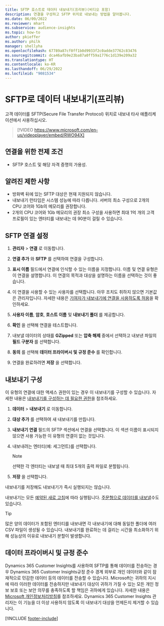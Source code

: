 ```yaml
---
title: SFTP 호스트로 데이터 내보내기(프리뷰)(비디오 포함)
description: 연결을 구성하고 SFTP 위치로 내보내는 방법을 알아봅니다.
ms.date: 06/09/2022
ms.reviewer: mhart
ms.subservice: audience-insights
ms.topic: how-to
author: pkieffer
ms.author: philk
manager: shellyha
ms.openlocfilehash: 67789a87cf0ff1b0d9933f2c0adde37762c83476
ms.sourcegitcommit: dca46afb9e23ba87a0ff59a1776c1d139e209a32
ms.translationtype: HT
ms.contentlocale: ko-KR
ms.lasthandoff: 06/29/2022
ms.locfileid: "9081534"
---
```

# <a name="export-data-to-sftp-preview"></a>SFTP로 데이터 내보내기(프리뷰)

고객 데이터를 SFTP(Secure File Transfer Protocol) 위치로 내보내 타사 애플리케이션에서 사용하십시오.

> [!VIDEO https://www.microsoft.com/en-us/videoplayer/embed/RWO94X]

## <a name="prerequisites-for-connection"></a>연결을 위한 전제 조건

- SFTP 호스트 및 해당 자격 증명의 가용성.

## <a name="known-limitations"></a>알려진 제한 사항

- 방화벽 뒤에 있는 SFTP 대상은 현재 지원되지 않습니다. 
- 내보내기 런타임은 시스템 성능에 따라 다릅니다. 서버의 최소 구성으로 2개의 CPU 코어와 1Gb의 메모리를 권장합니다.
- 2개의 CPU 코어와 1Gb 메모리의 권장 최소 구성을 사용하면 최대 1억 개의 고객 프로필이 있는 엔터티를 내보내는 데 90분이 걸릴 수 있습니다.

## <a name="set-up-connection-to-sftp"></a>SFTP 연결 설정

1. **관리자** > **연결** 로 이동합니다.

1. **연결 추가** 와 **SFTP** 를 선택하여 연결을 구성합니다.

1. **표시 이름** 필드에서 연결에 인식할 수 있는 이름을 지정합니다. 이름 및 연결 유형은 이 연결을 설명합니다. 이 연결의 목적과 대상을 설명하는 이름을 선택하는 것이 좋습니다.

1. 이 연결을 사용할 수 있는 사용자를 선택합니다. 아무 조치도 취하지 않으면 기본값은 관리자입니다. 자세한 내용은 [기여자가 내보내기에 연결을 사용하도록 허용](connections.md#allow-contributors-to-use-a-connection-for-exports)을 확인하세요.

1. **사용자 이름**, **암호**, **호스트 이름** 및 **내보내기 폴더** 를 제공합니다.

1. **확인** 을 선택해 연결을 테스트합니다.

1. 내보낼 데이터의 상태를 **GZipped** 또는 **압축 해제** 중에서 선택하고 내보낸 파일의 **필드 구분자** 를 선택합니다.

1. **동의** 를 선택해 **데이터 프라이버시 및 규정 준수** 를 확인합니다.

1. 연결을 완료하려면 **저장** 을 선택합니다.

## <a name="configure-an-export"></a>내보내기 구성

이 유형의 연결에 대한 액세스 권한이 있는 경우 이 내보내기를 구성할 수 있습니다. 자세한 내용은 [내보내기를 구성하는 데 필요한 권한](export-destinations.md#set-up-a-new-export)을 참조하세요.

1. **데이터** > **내보내기** 로 이동합니다.

1. **대상 추가** 를 선택하여 새 내보내기를 만듭니다.

1. **내보내기 연결** 필드의 SFTP 섹션에서 연결을 선택합니다. 이 섹션 이름이 표시되지 않으면 사용 가능한 이 유형의 연결이 없는 것입니다.

1. 내보내려는 엔터티(예: 세그먼트)를 선택합니다.

   > [!NOTE]
   > 선택한 각 엔터티는 내보낼 때 최대 5개의 출력 파일로 분할됩니다.

1. **저장** 을 선택합니다.

내보내기를 저장해도 내보내기가 즉시 실행되지는 않습니다.

내보내기는 모든 [예약된 새로 고침](system.md#schedule-tab)에 따라 실행됩니다.
[주문형으로 데이터를 내보낼](export-destinations.md#run-exports-on-demand)수도 있습니다.

> [!TIP]
> 많은 양의 데이터가 포함된 엔터티를 내보내면 각 내보내기에 대해 동일한 폴더에 여러 CSV 파일이 생성될 수 있습니다. 내보내기를 완료하는 데 걸리는 시간을 최소화하기 위해 성능상의 이유로 내보내기 분할이 발생합니다.

## <a name="data-privacy-and-compliance"></a>데이터 프라이버시 및 규정 준수

Dynamics 365 Customer Insights를 사용하여 SFTP를 통해 데이터를 전송하는 경우 Dynamics 365 Customer Insights규정 준수 경계 외부로 개인 데이터와 같이 잠재적으로 민감한 데이터 등의 데이터를 전송할 수 있습니다. Microsoft는 귀하의 지시에 따라 이러한 데이터를 전송하지만 내보내기 대상이 귀하가 가질 수 있는 모든 개인 정보 보호 또는 보안 의무를 충족하도록 할 책임은 귀하에게 있습니다. 자세한 내용은 [Microsoft 개인정보처리방침](https://go.microsoft.com/fwlink/?linkid=396732)를 참조하세요.
Dynamics 365 Customer Insights 관리자는 이 기능을 더 이상 사용하지 않도록 이 내보내기 대상을 언제든지 제거할 수 있습니다.

[!INCLUDE [footer-include](includes/footer-banner.md)]
